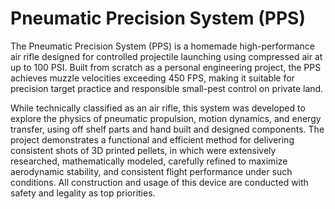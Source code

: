 # Pneumatic Precision System (PPS)

The Pneumatic Precision System (PPS) is a homemade high-performance air rifle designed for controlled projectile launching using compressed air at up to 100 PSI. Built from scratch as a personal engineering project, the PPS achieves muzzle velocities exceeding 450 FPS, making it suitable for precision target practice and responsible small-pest control on private land. 

While technically classified as an air rifle, this system was developed to explore the physics of pneumatic propulsion, motion dynamics, and energy transfer, using off shelf parts and hand built and designed components. The project demonstrates a functional and efficient method for delivering consistent shots of 3D printed pellets, in which were extensively researched, mathematically modeled, carefully refined to maximize aerodynamic stability, and consistent flight performance under such conditions. All construction and usage of this device are conducted with safety and legality as top priorities.
